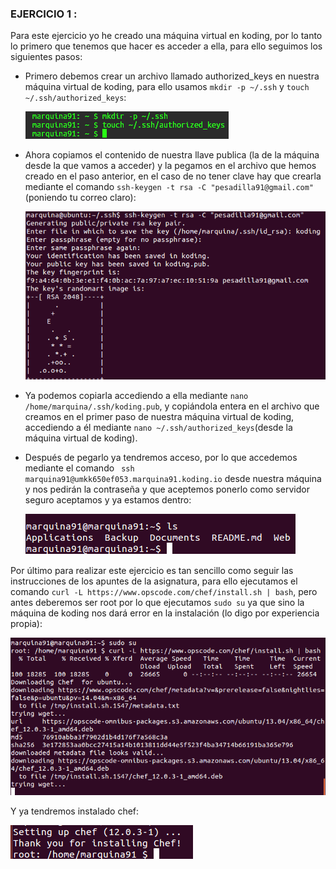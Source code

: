 ### EJERCICIO  1 :

Para este ejercicio yo he creado una máquina virtual en koding, por lo tanto lo primero que tenemos que hacer es acceder a ella, para ello seguimos los siguientes pasos:
 
- Primero debemos crear un archivo llamado authorized_keys en nuestra máquina virtual de koding, para ello usamos ` mkdir -p ~/.ssh ` y `touch ~/.ssh/authorized_keys`:

	![](capturas/000.png)

- Ahora copiamos el contenido de nuestra llave publica (la de la máquina desde la que vamos a acceder) y la pegamos en el archivo que hemos creado en el paso anterior, en el caso de no tener clave hay que crearla mediante el comando `ssh-keygen -t rsa -C "pesadilla91@gmail.com"` (poniendo tu correo claro):

	![](capturas/001.png)
    
- Ya podemos copiarla accediendo a ella mediante `nano /home/marquina/.ssh/koding.pub`, y copiándola entera en el archivo que creamos en el primer paso de nuestra máquina virtual de koding, accediendo a él mediante `nano ~/.ssh/authorized_keys`(desde la máquina virtual de koding).

- Después de pegarlo ya tendremos acceso, por lo que accedemos mediante el comando ` ssh marquina91@umkk650ef053.marquina91.koding.io` desde nuestra máquina y nos pedirán la contraseña y que aceptemos ponerlo como servidor seguro aceptamos y ya estamos dentro:

	![](capturas/002.png)


Por último para realizar este ejercicio es tan sencillo como seguir las instrucciones de los apuntes de la asignatura, para ello ejecutamos el comando `curl -L https://www.opscode.com/chef/install.sh | bash`, pero antes deberemos ser root por lo que ejecutamos `sudo su` ya que sino la máquina de koding nos dará error en la instalación (lo digo por experiencia propia):

![](capturas/01.png)

Y ya tendremos instalado chef:
 
 ![](capturas/02.png)
